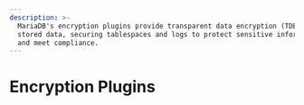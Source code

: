 ```yaml
---
description: >-
  MariaDB's encryption plugins provide transparent data encryption (TDE) for
  stored data, securing tablespaces and logs to protect sensitive information
  and meet compliance.
---
```


# Encryption Plugins

